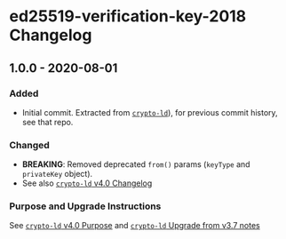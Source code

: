 # ed25519-verification-key-2018 Changelog

## 1.0.0 - 2020-08-01

### Added
- Initial commit. Extracted from 
  [`crypto-ld`](https://github.com/digitalbazaar/crypto-ld)), for previous 
  commit history, see that repo.

### Changed
- **BREAKING**: Removed deprecated `from()` params (`keyType` and 
  `privateKey` object).
- See also [`crypto-ld` v4.0 Changelog](https://github.com/digitalbazaar/crypto-ld/blob/master/CHANGELOG.md#400---2020-08-01)

### Purpose and Upgrade Instructions

See [`crypto-ld` v4.0 Purpose](https://github.com/digitalbazaar/crypto-ld/blob/master/CHANGELOG.md#400---purpose)
and [`crypto-ld` Upgrade from v3.7 notes](https://github.com/digitalbazaar/crypto-ld/blob/master/CHANGELOG.md#upgrading-from-v370)
